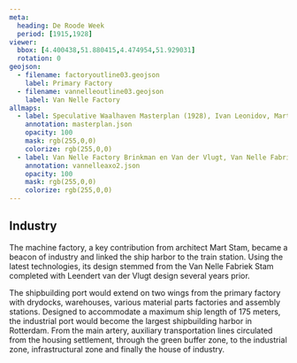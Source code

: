 ```yaml
---
meta:
  heading: De Roode Week
  period: [1915,1928]
viewer:
  bbox: [4.400438,51.880415,4.474954,51.929031]
  rotation: 0
geojson:
  - filename: factoryoutline03.geojson
    label: Primary Factory
  - filename: vannelleoutline03.geojson
    label: Van Nelle Factory
allmaps:
  - label: Speculative Waalhaven Masterplan (1928), Ivan Leonidov, Mart Stam. 2023. 600 x 200 mm. The Berlage.
    annotation: masterplan.json
    opacity: 100
    mask: rgb(255,0,0)
    colorize: rgb(255,0,0)
  - label: Van Nelle Factory Brinkman en Van der Vlugt, Van Nelle Fabriek, Rotterdam, 1927-1930. Collectie NAi, BROX 5t4302 Het.
    annotation: vannelleaxo2.json
    opacity: 100
    mask: rgb(255,0,0)
    colorize: rgb(255,0,0)
---
```


## Industry

The machine factory, a key contribution from architect Mart Stam, became a beacon of industry and linked the ship harbor to the train station. Using the latest technologies, its design stemmed from the Van Nelle Fabriek Stam completed with Leendert van der Vlugt design several years prior.

The shipbuilding port would extend on two wings from the primary factory with drydocks, warehouses, various material parts factories and assembly stations. Designed to accommodate a maximum ship length of 175 meters, the industrial port would become the largest shipbuilding harbor in Rotterdam. From the main artery, auxiliary transportation lines circulated from the housing settlement, through the green buffer zone, to the industrial zone, infrastructural zone and finally the house of industry.

